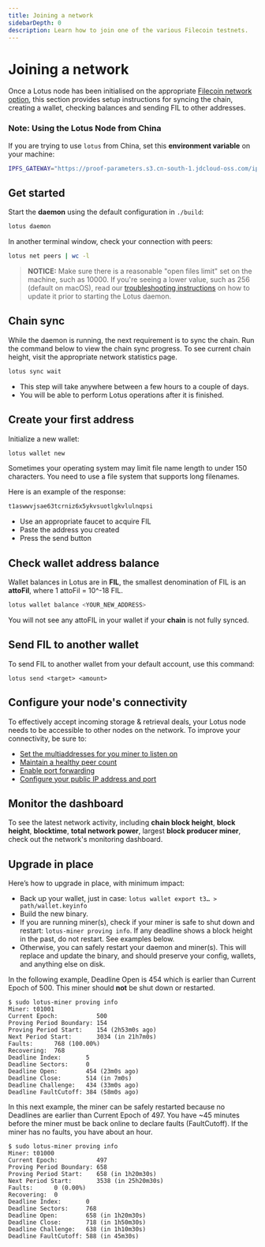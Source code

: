 ```yaml
---
title: Joining a network
sidebarDepth: 0
description: Learn how to join one of the various Filecoin testnets.
---
```


# Joining a network

Once a Lotus node has been initialised on the appropriate [Filecoin network option](https://docs.filecoin.io/how-to/networks/), this section provides setup instructions for syncing the chain, creating a wallet, checking balances and sending FIL to other addresses.

### Note: Using the Lotus Node from China

If you are trying to use `lotus` from China, set this **environment variable** on your machine:

```sh
IPFS_GATEWAY="https://proof-parameters.s3.cn-south-1.jdcloud-oss.com/ipfs/"
```

## Get started

Start the **daemon** using the default configuration in `./build`:

```sh
lotus daemon
```

In another terminal window, check your connection with peers:

```sh
lotus net peers | wc -l
```

 > **NOTICE:** Make sure there is a reasonable "open files limit" set on the machine, such as 10000. If you're seeing a lower value, such as 256 (default on macOS), read our [troubleshooting instructions](https://docs.filecoin.io/mine/mining-troubleshooting/) on how to update it prior to starting the Lotus daemon.

## Chain sync

While the daemon is running, the next requirement is to sync the chain. Run the command below to view the chain sync progress. To see current chain height, visit the appropriate network statistics page.

```sh
lotus sync wait
```

- This step will take anywhere between a few hours to a couple of days.
- You will be able to perform Lotus operations after it is finished.

## Create your first address

Initialize a new wallet:

```sh
lotus wallet new
```

Sometimes your operating system may limit file name length to under 150 characters. You need to use a file system that supports long filenames.

Here is an example of the response:

```sh
t1aswwvjsae63tcrniz6x5ykvsuotlgkvlulnqpsi
```

- Use an appropriate faucet to acquire FIL
- Paste the address you created
- Press the send button

## Check wallet address balance

Wallet balances in Lotus are in **FIL**, the smallest denomination of FIL is an **attoFil**, where 1 attoFil = 10^-18 FIL.

```sh
lotus wallet balance <YOUR_NEW_ADDRESS>
```

You will not see any attoFIL in your wallet if your **chain** is not fully synced.

## Send FIL to another wallet

To send FIL to another wallet from your default account, use this command:

```
lotus send <target> <amount>
```

## Configure your node's connectivity

To effectively accept incoming storage & retrieval deals, your Lotus node needs to be accessible to other nodes on the network. To improve your connectivity, be sure to: 

- [Set the multiaddresses for you miner to listen on](https://docs.filecoin.io/mine/connectivity/#setting-multiaddresses)
- [Maintain a healthy peer count](https://docs.filecoin.io/mine/connectivity/#checking-peer-count)
- [Enable port forwarding](https://docs.filecoin.io/mine/connectivity/#port-forwarding)
- [Configure your public IP address and port](https://docs.filecoin.io/mine/connectivity/#setting-a-public-ip-address)

## Monitor the dashboard

To see the latest network activity, including **chain block height**, **block height**, **blocktime**, **total network power**, largest **block producer miner**, check out the network's monitoring dashboard.

## Upgrade in place
Here’s how to upgrade in place, with minimum impact:
* Back up your wallet, just in case: `lotus wallet export t3… > path/wallet.keyinfo`
* Build the new binary.
* If you are running miner(s), check if your miner is safe to shut down and restart: `lotus-miner proving info`. If any deadline shows a block height in the past, do not restart. See examples below.
* Otherwise, you can safely restart your daemon and miner(s). This will replace and update the binary, and should preserve your config, wallets, and anything else on disk.

In the following example, Deadline Open is 454 which is earlier than Current Epoch of 500. This miner should **not** be shut down or restarted.
```
$ sudo lotus-miner proving info
Miner: t01001
Current Epoch:           500
Proving Period Boundary: 154
Proving Period Start:    154 (2h53m0s ago)
Next Period Start:       3034 (in 21h7m0s)
Faults:      768 (100.00%)
Recovering:  768
Deadline Index:       5
Deadline Sectors:     0
Deadline Open:        454 (23m0s ago)
Deadline Close:       514 (in 7m0s)
Deadline Challenge:   434 (33m0s ago)
Deadline FaultCutoff: 384 (58m0s ago)
```

In this next example, the miner can be safely restarted because no Deadlines are earlier than Current Epoch of 497. You have ~45 minutes before the miner must be back online to declare faults (FaultCutoff). If the miner has no faults, you have about an hour.
```
$ sudo lotus-miner proving info
Miner: t01000
Current Epoch:           497
Proving Period Boundary: 658
Proving Period Start:    658 (in 1h20m30s)
Next Period Start:       3538 (in 25h20m30s)
Faults:      0 (0.00%)
Recovering:  0
Deadline Index:       0
Deadline Sectors:     768
Deadline Open:        658 (in 1h20m30s)
Deadline Close:       718 (in 1h50m30s)
Deadline Challenge:   638 (in 1h10m30s)
Deadline FaultCutoff: 588 (in 45m30s)
```
